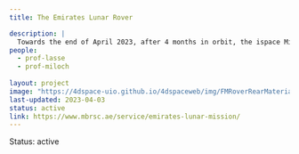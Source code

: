 ```yaml
---
title: The Emirates Lunar Rover

description: |
  Towards the end of April 2023, after 4 months in orbit, the ispace Mission 1 will put the Emirates Lunar Rover (nickname Rashid) on the Moon. On board the rover is a Langmuir probe system developed and build by Eidsvoll Electronics in close cooperation with members from the 4DSpace Research Group. During the 14 days surface operations following touchdown, 4DSPace member Lasse Clausen will help command the rover from mission control center in Dubai, hopefully making unprecedented measurements of the lunar plasma environment.
people:
  - prof-lasse
  - prof-miloch
  
layout: project
image: "https://4dspace-uio.github.io/4dspaceweb/img/FMRoverRearMaterialsMarked.JPG"
last-updated: 2023-04-03
status: active
link: https://www.mbrsc.ae/service/emirates-lunar-mission/
---
```

  
Status: active
